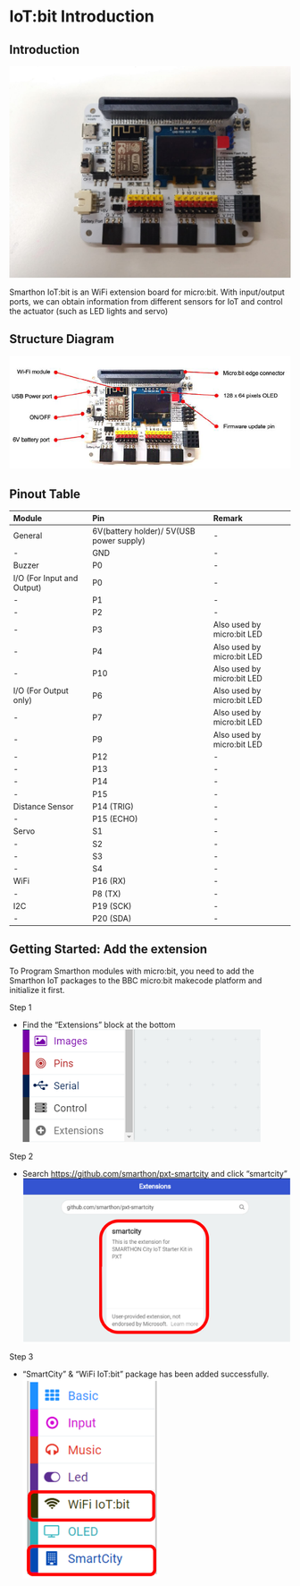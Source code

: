 # IoT:bit Introduction

## Introduction

![pic_400](images/Intro_01.jpg)

Smarthon IoT:bit is an WiFi extension board for micro:bit. With input/output ports, we can obtain information from different sensors for IoT and control the actuator (such as LED lights and servo)

## Structure Diagram
![pic](images/structure_diagram.png)

## Pinout Table

|Module | Pin | Remark|
|:-- | :-- | :--|
|General|6V(battery holder)/ 5V(USB power supply)|-|
|-|GND|-|
|Buzzer|P0|-|
I/O (For Input and Output)|P0|-|
|-|P1|-|
|-|P2|-|
|-|P3| Also used by micro:bit LED|
|-|P4|Also used by micro:bit LED|
|-|P10|Also used by micro:bit LED|
|I/O (For Output only)|P6|Also used by micro:bit LED|
|-|P7|Also used by micro:bit LED|
|-|P9|Also used by micro:bit LED|
|-|P12|-|
|-|P13|-|
|-|P14|-|
|-|P15|-|
|Distance Sensor|P14 (TRIG)|-|
|-|P15 (ECHO)|-|
|Servo|S1|-|
|-|S2|-|
|-|S3|-|
|-|S4|-|
|WiFi|P16 (RX)|-|
|-|P8 (TX)|-|
|I2C|P19 (SCK)|-|
|-|P20 (SDA)|-|

## Getting Started: Add the extension
To Program Smarthon modules with micro:bit, you need to add the Smarthon IoT packages to the BBC micro:bit makecode platform and initialize it first. 


<span id="subtitle" >Step 1</span>
* Find the “Extensions” block at the bottom
![pic](images/ext_01.png)

<span id="subtitle" >Step 2</span>
* Search https://github.com/smarthon/pxt-smartcity and click “smartcity”
![pic](images/ext_02.png)

<span id="subtitle" >Step 3</span>
* “SmartCity” & “WiFi IoT:bit” package has been added successfully.
![pic_200](images/ext_03.png)


<!--
<table id="cus_table">
  <tr>
    <th>Month</th>
    <th>Savings</th>
    <th>Savings for holiday!</th>
  </tr>
  <tr>
    <td rowspan="2">January</td>
    <td>$100</td>
    <td>$50</td>
  </tr>
  <tr>
    <td>February</td>
    <td>$80</td>
  </tr>
</table>

-->